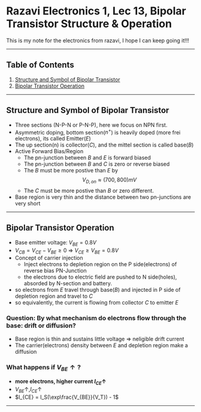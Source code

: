 # Razavi Electronics 1, Lec 13, Bipolar Transistor Structure & Operation
This is my note for the electronics from razavi, I hope I can keep going it!!!

---

## Table of Contents

1. [Structure and Symbol of Bipolar Transistor](#structure-and-symbol-of-bipolar-transistor)
2. [Bipolar Transistor Operation](#bipolar-transistor-operation)




---
## Structure and Symbol of Bipolar Transistor
+ Three sections (N-P-N or P-N-P), here we focus on NPN first.
+ Asymmetric doping, bottom section($n^+$) is heavily doped (more frei electrons), its called Emitter($E$)
+ The up section(n) is collector($C$), and the mittel section is called base($B$)
+ Active Forward Bias/Region 
    + The pn-junction between $B$ and $E$ is forward biased
    + The pn-junction between $B$ and $C$ is zero or reverse biased
    + The $B$ must be more postive than $E$ by $$V_{D, on} \approx (700, 800)mV$$
    + The $C$ must be more postive than $B$ or zero different.
+ Base region is very thin and the distance between two pn-junctions are very short



---
## Bipolar Transistor Operation
+ Base emitter voltage: $V_{BE} = 0.8V$
+ $V_{CB} = V_{CE} - V_{BE} \geq 0$ => $V_{CE} \geq V_{BE} = 0.8 V$
+ Concept of carrier injection
    + Inject electrons to depletion region on the P side(electrons) of reverse bias PN-Junction
    + the electrons due to electric field are pushed to N side(holes), absorded by N-section and battery.
+ so electrons from $E$ travel through base($B$) and injected in P side of depletion region and travel to $C$ 
+ so equivalently, the current is flowing from collector $C$ to emitter $E$

### Question: By what mechanism do electrons flow through the base: drift or diffusion?
 + Base region is thin and sustains little voltage => neligible drift current
 + The carrier(electrons) density between $E$ and depletion region make a diffusion 

### What happens if $V_{BE}\uparrow?$
+ **more electrons, higher current ${I_{CE}\uparrow}$**
+ $V_{BE}\uparrow, I_{CE}\uparrow$
+ $I_{CE} = I_S(\exp\frac{V_{BE}}{V_T}) - 1$
---
